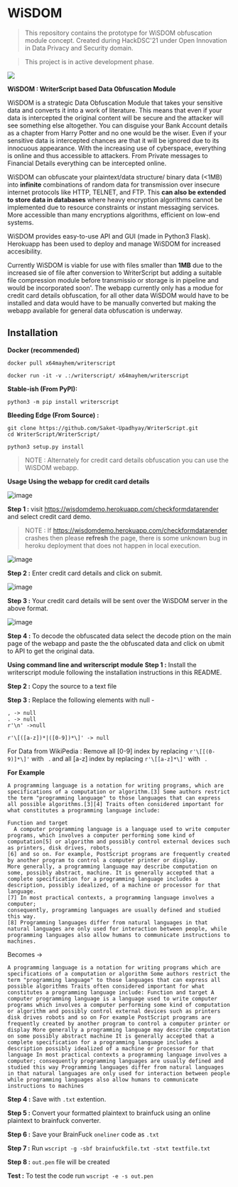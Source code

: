 # WiSDOM

> This repository contains the prototype for WiSDOM obfuscation module concept. Created during HackDSC'21 under Open Innovation in Data Privacy and Security domain. 

> This project is in active development phase.

![](docs/bannerblack.png)

**WiSDOM : WriterScript based Data Obfuscation Module**

WiSDOM is a strategic Data Obfuscation Module that takes your sensitive data and converts it into a work of literature.
This means that even if your data is intercepted the original content will be secure and the attacker will see something else altogether. You can disguise your Bank Account details as a chapter from Harry Potter and no one would be the wiser.
Even if your sensitive data is intercepted chances are that it will be ignored due to its innocuous appearance. With the increasing use of cyberspace, everything is online and thus accessible to attackers. From Private messages to Financial Details everything can be intercepted online.

WiSDOM can obfuscate your plaintext/data structure/ binary data (<1MB) into **infinite** combinations of random data for transmission over insecure internet protocols like HTTP, TELNET, and FTP. This **can also be extended to store data in databases** where heavy encryption algorithms cannot be implemented due to resource constraints or instant messaging services. More accessible than many encryptions algorithms, efficient on low-end systems.

WiSDOM provides easy-to-use API and GUI (made in Python3 Flask). Herokuapp has been used to deploy and manage WiSDOM for increased accesibility.

Currently WiSDOM is viable for use with files smaller than **1MB** due to the increased sie of file after conversion to WriterScript but adding a suitable file compression module before transmissio or storage is in pipeline and would be incorporated soon'.
The webapp currently only has a modue for credit card details obfuscation, for all other data WiSDOM would have to be installed and data would have to be manually converted but making the webapp available for general data obfuscation is underway. 


**Installation**
------------
**Docker (recommended)**
```shell
docker pull x64mayhem/writerscript

docker run -it -v .:/writerscript/ x64mayhem/writerscript
```


**Stable-ish (From PyPI):**
```shell
python3 -m pip install writerscript
```

**Bleeding Edge (From Source) :**
```shell
git clone https://github.com/Saket-Upadhyay/WriterScript.git
cd WriterScript/WriterScript/

python3 setup.py install
```
> NOTE : Alternately for credit card details obfuscation you can use the WiSDOM webapp.


**Usage**
**Using the webapp for credit card details**


![image](https://user-images.githubusercontent.com/57125431/122719663-2270bc00-d28c-11eb-9b52-03bdbb137099.png)

**Step 1 :** visit https://wisdomdemo.herokuapp.com/checkformdatarender and select credit card demo.
> NOTE : If https://wisdomdemo.herokuapp.com/checkformdatarender crashes then please **refresh** the page, there is some unknown bug in heroku deployment that does not happen in local execution.


![image](https://user-images.githubusercontent.com/57125431/122719709-374d4f80-d28c-11eb-910a-6e6fa0f35672.png)

**Step 2 :** Enter credit card details and click on submit.


![image](https://user-images.githubusercontent.com/57125431/122719892-6d8acf00-d28c-11eb-99cf-e609042b47a9.png)

**Step 3 :** Your credit card details will be sent over the WiSDOM server in the above format.


![image](https://user-images.githubusercontent.com/57125431/122722053-ebe87080-d28e-11eb-9c34-89bd180219ed.png)

**Step 4 :** To decode the obfuscated data select the decode ption on the main page of the webapp and paste the the obfuscated data and click on ubmit to API to get the original data.

**Using command line and writerscript module**
**Step 1 :** Install the writerscript module following the installation instructions in this README.

**Step 2 :** Copy the source to a text file

**Step 3 :** Replace the following elements with null -
```
, -> null
. -> null
r'\n' ->null

r'\[([a-z])*|([0-9])*\]' -> null
```
For Data from WikiPedia :
Remove all [0-9] index by replacing `r'\[[(0-9)]*\]'` with  ` `.
and all [a-z] index by replacing `r'\[[a-z]*\]'` with  ` `.

**For Example** 
```
A programming language is a notation for writing programs, which are specifications of a computation or algorithm.[3] Some authors restrict the term "programming language" to those languages that can express all possible algorithms.[3][4] Traits often considered important for what constitutes a programming language include:

Function and target
  A computer programming language is a language used to write computer programs, which involves a computer performing some kind of computation[5] or algorithm and possibly control external devices such as printers, disk drives, robots,
[6] and so on. For example, PostScript programs are frequently created by another program to control a computer printer or display.
More generally, a programming language may describe computation on some, possibly abstract, machine. It is generally accepted that a complete specification for a programming language includes a description, possibly idealized, of a machine or processor for that language.
[7] In most practical contexts, a programming language involves a computer;
consequently, programming languages are usually defined and studied this way.
[8] Programming languages differ from natural languages in that natural languages are only used for interaction between people, while programming languages also allow humans to communicate instructions to machines.
```

Becomes ->

```
A programming language is a notation for writing programs which are specifications of a computation or algorithm Some authors restrict the term "programming language" to those languages that can express all possible algorithms Traits often considered important for what constitutes a programming language include: Function and target A computer programming language is a language used to write computer programs which involves a computer performing some kind of computation or algorithm and possibly control external devices such as printers disk drives robots and so on For example PostScript programs are frequently created by another program to control a computer printer or display More generally a programming language may describe computation on some possibly abstract machine It is generally accepted that a complete specification for a programming language includes a description possibly idealized of a machine or processor for that language In most practical contexts a programming language involves a computer; consequently programming languages are usually defined and studied this way Programming languages differ from natural languages in that natural languages are only used for interaction between people while programming languages also allow humans to communicate instructions to machines
```

**Step 4 :** Save with `.txt` extention.

**Step 5 :** Convert your formatted plaintext to brainfuck using an online plaintext to brainfuck converter.

**Step 6 :** Save your BrainFuck `oneliner` code as `.txt`


**Step 7 :** Run `wscript -g -sbf brainfuckfile.txt -stxt textfile.txt`

**Step 8 :** `out.pen` file will be created

**Test :** To test the code run `wscript -e -s out.pen` 




